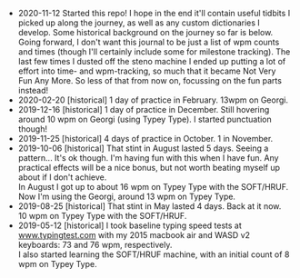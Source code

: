 - 2020-11-12 Started this repo! I hope in the end it'll contain useful tidbits
    I picked up along the journey, as well as any custom dictionaries I develop.
    Some historical background on the journey so far is below. Going forward,
    I don't want this journal to be just a list of wpm counts and times (though
    I'll certainly include some for milestone tracking). The last few times I
    dusted off the steno machine I ended up putting a lot of effort into time-
    and wpm-tracking, so much that it became Not Very Fun Any More. So less of
    that from now on, focussing on the fun parts instead!
- 2020-02-20 [historical] 1 day of practice in February. 13wpm on Georgi.
- 2019-12-16 [historical] 1 day of practice in December. Still hovering around
    10 wpm on Georgi (using Typey Type). I started punctuation though!
- 2019-11-25 [historical] 4 days of practice in October. 1 in November.
- 2019-10-06 [historical] That stint in August lasted 5 days. Seeing a pattern...
    It's ok though. I'm having fun with this when I have fun. Any practical
    effects will be a nice bonus, but not worth beating myself up about if I
    don't achieve.  
    In August I got up to about 16 wpm on Typey Type with the SOFT/HRUF.  
    Now I'm using the Georgi, around 13 wpm on Typey Type.
- 2019-08-25 [historical] That stint in May lasted 4 days. Back at it now. 10
    wpm on Typey Type with the SOFT/HRUF.
- 2019-05-12 [historical] I took baseline typing speed tests at
    www.typingtest.com with my 2015 macbook air and WASD v2 keyboards: 73 and
    76 wpm, respectively.  
    I also started learning the SOFT/HRUF machine, with an initial count of 8
    wpm on Typey Type.
